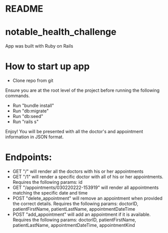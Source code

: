 # README

# notable_health_challenge

App was built with Ruby on Rails 

# How to start up app

- Clone repo from git

Ensure you are at the root level of the project before running the following commands. 

- Run "bundle install"
- Run "db:migrate"
- Run "db:seed"
- Run "rails s"

Enjoy! You will be presented with all the doctor's and appointment information in JSON format. 

# Endpoints:

- GET "/" will render all the doctors with his or her appointments 
- GET "/1" will render a specific doctor with all of his or her appointments. Requires the following params: id
- GET "/appointments/030220222-153919" will render all appointments matching the specific date and time 
- POST "delete_appointment" will remove an appointment when provided the correct details. Requires the following params: doctorID, patientFirstName, patientLastName, appointmentDateTime
- POST "add_appointment" will add an appointment if it is available. Requires the following params: doctorID, patientFirstName, patientLastName, appointmentDateTime, appointmentKind